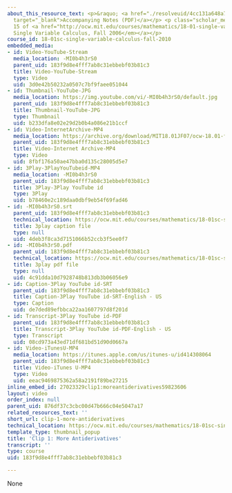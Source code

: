 ```yaml
---
about_this_resource_text: <p>&raquo; <a href="./resolveuid/4cc131a648a70191a09bfccaa8228723"
  target="_blank">Accompanying Notes (PDF)</a></p> <p class="scholar_medsm">From Lecture
  15 of <a href="http://ocw.mit.edu/courses/mathematics/18-01-single-variable-calculus-fall-2006/video-lectures/"><em>18.01
  Single Variable Calculus, Fall 2006</em></a></p>
course_id: 18-01sc-single-variable-calculus-fall-2010
embedded_media:
- id: Video-YouTube-Stream
  media_location: -MI0b4h3rS0
  parent_uid: 183f9d8e4fff7ab8c31ebbebf03b81c3
  title: Video-YouTube-Stream
  type: Video
  uid: 3d0e42b50232a0507c7bf9faee051044
- id: Thumbnail-YouTube-JPG
  media_location: https://img.youtube.com/vi/-MI0b4h3rS0/default.jpg
  parent_uid: 183f9d8e4fff7ab8c31ebbebf03b81c3
  title: Thumbnail-YouTube-JPG
  type: Thumbnail
  uid: b233dfa8e02e29d2b0b4a086e21b1ccf
- id: Video-InternetArchive-MP4
  media_location: https://archive.org/download/MIT18.01JF07/ocw-18.01-f07-lec15_300k.mp4
  parent_uid: 183f9d8e4fff7ab8c31ebbebf03b81c3
  title: Video-Internet Archive-MP4
  type: Video
  uid: 8fbf176a50ae47bba0d135c28005d5e7
- id: 3Play-3PlayYouTubeid-MP4
  media_location: -MI0b4h3rS0
  parent_uid: 183f9d8e4fff7ab8c31ebbebf03b81c3
  title: 3Play-3Play YouTube id
  type: 3Play
  uid: b78460e2c189daa0dbf9eb54f69fad46
- id: -MI0b4h3rS0.srt
  parent_uid: 183f9d8e4fff7ab8c31ebbebf03b81c3
  technical_location: https://ocw.mit.edu/courses/mathematics/18-01sc-single-variable-calculus-fall-2010/unit-2-applications-of-differentiation/part-c-mean-value-theorem-antiderivatives-and-differential-equations/session-37-antiderivatives/clip-1-more-antiderivatives/-MI0b4h3rS0.srt
  title: 3play caption file
  type: null
  uid: 4deb3f8ca3d7151066b52ccb3f5ee0f7
- id: -MI0b4h3rS0.pdf
  parent_uid: 183f9d8e4fff7ab8c31ebbebf03b81c3
  technical_location: https://ocw.mit.edu/courses/mathematics/18-01sc-single-variable-calculus-fall-2010/unit-2-applications-of-differentiation/part-c-mean-value-theorem-antiderivatives-and-differential-equations/session-37-antiderivatives/clip-1-more-antiderivatives/-MI0b4h3rS0.pdf
  title: 3play pdf file
  type: null
  uid: 4c91dda10d7928748b813db3b06056e9
- id: Caption-3Play YouTube id-SRT
  parent_uid: 183f9d8e4fff7ab8c31ebbebf03b81c3
  title: Caption-3Play YouTube id-SRT-English - US
  type: Caption
  uid: de7ded89efbbca22aa1607797d8f201d
- id: Transcript-3Play YouTube id-PDF
  parent_uid: 183f9d8e4fff7ab8c31ebbebf03b81c3
  title: Transcript-3Play YouTube id-PDF-English - US
  type: Transcript
  uid: 08cd973a43ed71df681bd51d90d0667a
- id: Video-iTunesU-MP4
  media_location: https://itunes.apple.com/us/itunes-u/id414308064
  parent_uid: 183f9d8e4fff7ab8c31ebbebf03b81c3
  title: Video-iTunes U-MP4
  type: Video
  uid: eeac9469875362a58a2191f89be27215
inline_embed_id: 27023329clip1:moreantiderivatives59823606
layout: video
order_index: null
parent_uid: 876df37c3cbc00d47b666c04e5047a17
related_resources_text: ''
short_url: clip-1-more-antiderivatives
technical_location: https://ocw.mit.edu/courses/mathematics/18-01sc-single-variable-calculus-fall-2010/unit-2-applications-of-differentiation/part-c-mean-value-theorem-antiderivatives-and-differential-equations/session-37-antiderivatives/clip-1-more-antiderivatives
template_type: thumbnail_popup
title: 'Clip 1: More Antiderivatives'
transcript: ''
type: course
uid: 183f9d8e4fff7ab8c31ebbebf03b81c3

---
```

None
